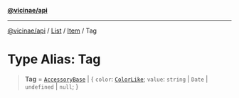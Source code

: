 [**@vicinae/api**](../../../../../../README.md)

***

[@vicinae/api](../../../../../../README.md) / [List](../../../README.md) / [Item](../README.md) / Tag

# Type Alias: Tag

> **Tag** = [`AccessoryBase`](AccessoryBase.md) \| \{ `color`: [`ColorLike`](../../../../../../type-aliases/ColorLike.md); `value`: `string` \| `Date` \| `undefined` \| `null`; \}
